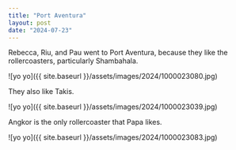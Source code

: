 ```yaml
---
title: "Port Aventura"
layout: post
date: "2024-07-23"
---
```


Rebecca, Riu, and Pau went to Port Aventura, because they like the rollercoasters, particularly Shambahala.

![yo yo]({{ site.baseurl }}/assets/images/2024/1000023080.jpg)

They also like Takis.

![yo yo]({{ site.baseurl }}/assets/images/2024/1000023039.jpg)

Angkor is the only rollercoaster that Papa likes.

![yo yo]({{ site.baseurl }}/assets/images/2024/1000023083.jpg)
